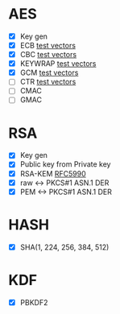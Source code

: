 # AES

- [x] Key gen
- [x] ECB
[test vectors](https://nvlpubs.nist.gov/nistpubs/Legacy/SP/nistspecialpublication800-38a.pdf)
- [x] CBC
[test vectors](https://nvlpubs.nist.gov/nistpubs/Legacy/SP/nistspecialpublication800-38a.pdf)
- [x] KEYWRAP
[test vectors](https://www.rfc-editor.org/rfc/rfc3394#section-4)
- [x] GCM
[test vectors](https://csrc.nist.gov/CSRC/media/Projects/Cryptographic-Algorithm-Validation-Program/documents/mac/gcmtestvectors.zip)
- [ ] CTR
[test vectors](https://www.rfc-editor.org/rfc/rfc3686#section-6)
- [ ] CMAC
- [ ] GMAC

# RSA

- [x] Key gen
- [x] Public key from Private key
- [x] RSA-KEM
[RFC5990](https://www.rfc-editor.org/rfc/rfc5990)
- [x] raw <-> PKCS#1 ASN.1 DER
- [x] PEM <-> PKCS#1 ASN.1 DER

# HASH

- [x] SHA(1, 224, 256, 384, 512)

# KDF

- [x] PBKDF2
